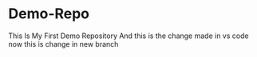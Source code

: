 # Demo-Repo
 This Is My First Demo Repository
 And this is the change made in vs code
 now  this is change in new branch
